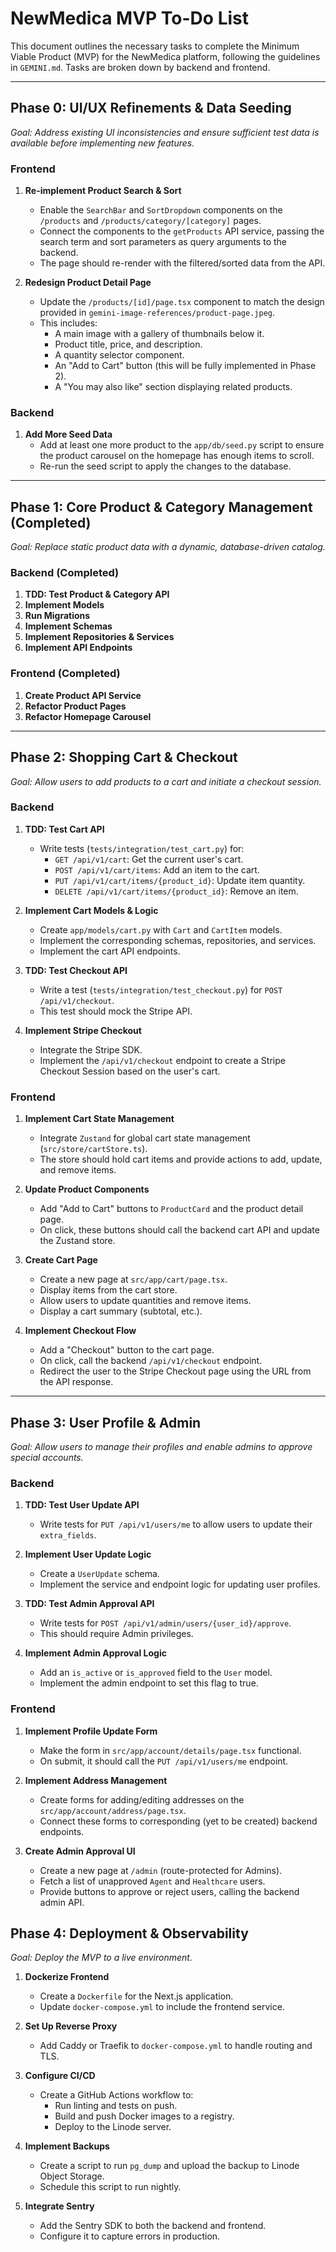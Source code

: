 # NewMedica MVP To-Do List

This document outlines the necessary tasks to complete the Minimum Viable Product (MVP) for the NewMedica platform, following the guidelines in `GEMINI.md`. Tasks are broken down by backend and frontend.

---

## Phase 0: UI/UX Refinements & Data Seeding

*Goal: Address existing UI inconsistencies and ensure sufficient test data is available before implementing new features.*

### Frontend

1.  **Re-implement Product Search & Sort**
    *   Enable the `SearchBar` and `SortDropdown` components on the `/products` and `/products/category/[category]` pages.
    *   Connect the components to the `getProducts` API service, passing the search term and sort parameters as query arguments to the backend.
    *   The page should re-render with the filtered/sorted data from the API.

2.  **Redesign Product Detail Page**
    *   Update the `/products/[id]/page.tsx` component to match the design provided in `gemini-image-references/product-page.jpeg`.
    *   This includes:
        *   A main image with a gallery of thumbnails below it.
        *   Product title, price, and description.
        *   A quantity selector component.
        *   An "Add to Cart" button (this will be fully implemented in Phase 2).
        *   A "You may also like" section displaying related products.

### Backend

1.  **Add More Seed Data**
    *   Add at least one more product to the `app/db/seed.py` script to ensure the product carousel on the homepage has enough items to scroll.
    *   Re-run the seed script to apply the changes to the database.

---

## Phase 1: Core Product & Category Management (Completed)

*Goal: Replace static product data with a dynamic, database-driven catalog.*

### Backend (Completed)

1.  **TDD: Test Product & Category API**
2.  **Implement Models**
3.  **Run Migrations**
4.  **Implement Schemas**
5.  **Implement Repositories & Services**
6.  **Implement API Endpoints**

### Frontend (Completed)

1.  **Create Product API Service**
2.  **Refactor Product Pages**
3.  **Refactor Homepage Carousel**

---

## Phase 2: Shopping Cart & Checkout

*Goal: Allow users to add products to a cart and initiate a checkout session.* 

### Backend

1.  **TDD: Test Cart API**
    *   Write tests (`tests/integration/test_cart.py`) for:
        *   `GET /api/v1/cart`: Get the current user's cart.
        *   `POST /api/v1/cart/items`: Add an item to the cart.
        *   `PUT /api/v1/cart/items/{product_id}`: Update item quantity.
        *   `DELETE /api/v1/cart/items/{product_id}`: Remove an item.

2.  **Implement Cart Models & Logic**
    *   Create `app/models/cart.py` with `Cart` and `CartItem` models.
    *   Implement the corresponding schemas, repositories, and services.
    *   Implement the cart API endpoints.

3.  **TDD: Test Checkout API**
    *   Write a test (`tests/integration/test_checkout.py`) for `POST /api/v1/checkout`.
    *   This test should mock the Stripe API.

4.  **Implement Stripe Checkout**
    *   Integrate the Stripe SDK.
    *   Implement the `/api/v1/checkout` endpoint to create a Stripe Checkout Session based on the user's cart.

### Frontend

1.  **Implement Cart State Management**
    *   Integrate `Zustand` for global cart state management (`src/store/cartStore.ts`).
    *   The store should hold cart items and provide actions to add, update, and remove items.

2.  **Update Product Components**
    *   Add "Add to Cart" buttons to `ProductCard` and the product detail page.
    *   On click, these buttons should call the backend cart API and update the Zustand store.

3.  **Create Cart Page**
    *   Create a new page at `src/app/cart/page.tsx`.
    *   Display items from the cart store.
    *   Allow users to update quantities and remove items.
    *   Display a cart summary (subtotal, etc.).

4.  **Implement Checkout Flow**
    *   Add a "Checkout" button to the cart page.
    *   On click, call the backend `/api/v1/checkout` endpoint.
    *   Redirect the user to the Stripe Checkout page using the URL from the API response.

---

## Phase 3: User Profile & Admin

*Goal: Allow users to manage their profiles and enable admins to approve special accounts.*

### Backend

1.  **TDD: Test User Update API**
    *   Write tests for `PUT /api/v1/users/me` to allow users to update their `extra_fields`.

2.  **Implement User Update Logic**
    *   Create a `UserUpdate` schema.
    *   Implement the service and endpoint logic for updating user profiles.

3.  **TDD: Test Admin Approval API**
    *   Write tests for `POST /api/v1/admin/users/{user_id}/approve`.
    *   This should require Admin privileges.

4.  **Implement Admin Approval Logic**
    *   Add an `is_active` or `is_approved` field to the `User` model.
    *   Implement the admin endpoint to set this flag to true.

### Frontend

1.  **Implement Profile Update Form**
    *   Make the form in `src/app/account/details/page.tsx` functional.
    *   On submit, it should call the `PUT /api/v1/users/me` endpoint.

2.  **Implement Address Management**
    *   Create forms for adding/editing addresses on the `src/app/account/address/page.tsx`.
    *   Connect these forms to corresponding (yet to be created) backend endpoints.

3.  **Create Admin Approval UI**
    *   Create a new page at `/admin` (route-protected for Admins).
    *   Fetch a list of unapproved `Agent` and `Healthcare` users.
    *   Provide buttons to approve or reject users, calling the backend admin API.


## Phase 4: Deployment & Observability

*Goal: Deploy the MVP to a live environment.*

1.  **Dockerize Frontend**
    *   Create a `Dockerfile` for the Next.js application.
    *   Update `docker-compose.yml` to include the frontend service.

2.  **Set Up Reverse Proxy**
    *   Add Caddy or Traefik to `docker-compose.yml` to handle routing and TLS.

3.  **Configure CI/CD**
    *   Create a GitHub Actions workflow to:
        *   Run linting and tests on push.
        *   Build and push Docker images to a registry.
        *   Deploy to the Linode server.

4.  **Implement Backups**
    *   Create a script to run `pg_dump` and upload the backup to Linode Object Storage.
    *   Schedule this script to run nightly.

5.  **Integrate Sentry**
    *   Add the Sentry SDK to both the backend and frontend.
    *   Configure it to capture errors in production.
